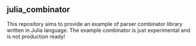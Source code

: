 ## julia_combinator

This repository aims to provide an example of parser combinator library written in Julia language.
The example combinator is just experimental and is not production ready!
